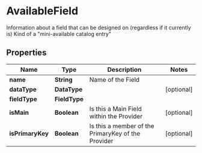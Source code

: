 

# AvailableField

Information about a field that can be designed on (regardless if it currently is)  Kind of a \"mini-available catalog entry\"

## Properties

| Name | Type | Description | Notes |
|------------ | ------------- | ------------- | -------------|
|**name** | **String** | Name of the Field |  |
|**dataType** | **DataType** |  |  [optional] |
|**fieldType** | **FieldType** |  |  |
|**isMain** | **Boolean** | Is this a Main Field within the Provider |  [optional] |
|**isPrimaryKey** | **Boolean** | Is this a member of the PrimaryKey of the Provider |  [optional] |



